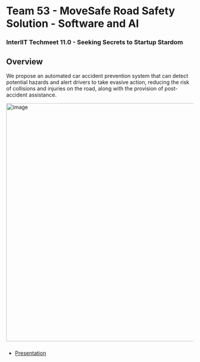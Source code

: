 # Team 53 - MoveSafe Road Safety Solution - Software and AI

### InterIIT Techmeet 11.0 - Seeking Secrets to Startup Stardom

## Overview
We propose an automated car accident prevention system that can detect potential hazards and alert
drivers to take evasive action, reducing the risk of collisions and injuries on the road, along with the
provision of post-accident assistance.

<img width="640" alt="image" src="https://user-images.githubusercontent.com/122287288/217522485-c16547ce-cdd3-46bc-8d8d-b75a016e1eef.png">

### 
* [Presentation](https://docs.google.com/presentation/d/1_Tkh1lPt-1Cj6wVx2iUK4uiASRPQVmz_eB_kLaLYO6U/edit#slide=id.g1f073591258_0_43)
